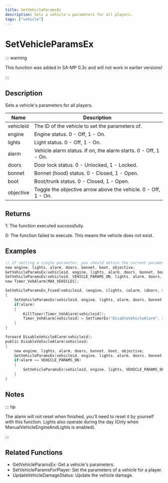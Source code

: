 ```yaml
---
title: SetVehicleParamsEx
description: Sets a vehicle's parameters for all players.
tags: ["vehicle"]
---
```


# SetVehicleParamsEx

<TagLinks />

::: warning

This function was added in SA-MP 0.3c and will not work in earlier versions!

:::

## Description

Sets a vehicle's parameters for all players.

| Name      | Description                                                     |
| --------- | --------------------------------------------------------------- |
| vehicleid | The ID of the vehicle to set the parameters of.                 |
| engine    | Engine status. 0 - Off, 1 - On.                                 |
| lights    | Light status. 0 - Off, 1 - On.                                  |
| alarm     | Vehicle alarm status. If on, the alarm starts. 0 - Off, 1 - On. |
| doors     | Door lock status. 0 - Unlocked, 1 - Locked.                     |
| bonnet    | Bonnet (hood) status. 0 - Closed, 1 - Open.                     |
| boot      | Boot/trunk status. 0 - Closed, 1 - Open.                        |
| objective | Toggle the objective arrow above the vehicle. 0 - Off, 1 - On.  |

## Returns

1: The function executed successfully.

0: The function failed to execute. This means the vehicle does not exist.

## Examples

```c
// If setting a single parameter, you should obtain the current parameters so they aren't ALL changed
new engine, lights, alarm, doors, bonnet, boot, objective;
GetVehicleParamsEx(vehicleid, engine, lights, alarm, doors, bonnet, boot, objective);
SetVehicleParamsEx(vehicleid, VEHICLE_PARAMS_ON, lights, alarm, doors, bonnet, boot, objective); // ONLY the engine param was changed to VEHICLE_PARAMS_ON (1)
new Timer_VehAlarm[MAX_VEHICLES];

SetVehicleParamsEx_Fixed(vehicleid, &engine, &lights, &alarm, &doors, &bonnet, &boot, &objective)
{
    SetVehicleParamsEx(vehicleid, engine, lights, alarm, doors, bonnet, boot, objective);
    if(alarm)
    {
        KillTimer(Timer_VehAlarm[vehicleid]);
        Timer_VehAlarm[vehicleid] = SetTimerEx("DisableVehicleAlarm", 20000, false, "d", vehicleid);
    }
}

forward DisableVehicleAlarm(vehicleid);
public DisableVehicleAlarm(vehicleid)
{
    new engine, lights, alarm, doors, bonnet, boot, objective;
    GetVehicleParamsEx(vehicleid, engine, lights, alarm, doors, bonnet, boot, objective);
    if(alarm == VEHICLE_PARAMS_ON)
    {
    	SetVehicleParamsEx(vehicleid, engine, lights, VEHICLE_PARAMS_OFF, doors, bonnet, boot, objective);
    }
}
```

## Notes

::: tip

The alarm will not reset when finished, you'll need to reset it by yourself with this function.
Lights also operate during the day (Only when ManualVehicleEngineAndLights is enabled).

:::

## Related Functions

- GetVehicleParamsEx: Get a vehicle's parameters.
- SetVehicleParamsForPlayer: Set the parameters of a vehicle for a player.
- UpdateVehicleDamageStatus: Update the vehicle damage.
